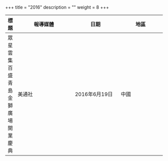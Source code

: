 +++
title = "2016"
description = ""
weight = 8
+++

<style>
table th:nth-of-type(2) {
	width: 200px;
}
table th:nth-of-type(3), th:nth-of-type(4) {
	width: 150px;
}
</style>

標題  | 報導媒體  | 日期 | 地區
--------------|-------|------|------ 
眾星雲集百盛青島金獅廣場開業慶典   | 美通社 | 2016年6月19日 |  中國